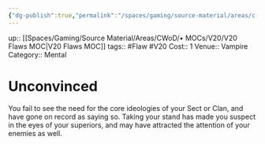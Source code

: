 ```yaml
---
{"dg-publish":true,"permalink":"/spaces/gaming/source-material/areas/c-wo-d/genre/vampire/v20/merits-and-flaws/unconvinced/","dgHomeLink":true,"dgPassFrontmatter":true}
---
```


up:: [[Spaces/Gaming/Source Material/Areas/CWoD/• MOCs/V20/V20 Flaws MOC|V20 Flaws MOC]]
tags:: #Flaw #V20 
Cost:: 1
Venue:: Vampire
Category:: Mental
# Unconvinced
You fail to see the need for the core ideologies of
your Sect or Clan, and have gone on record as saying
so. Taking your stand has made you suspect in the eyes
of your superiors, and may have attracted the attention
of your enemies as well.